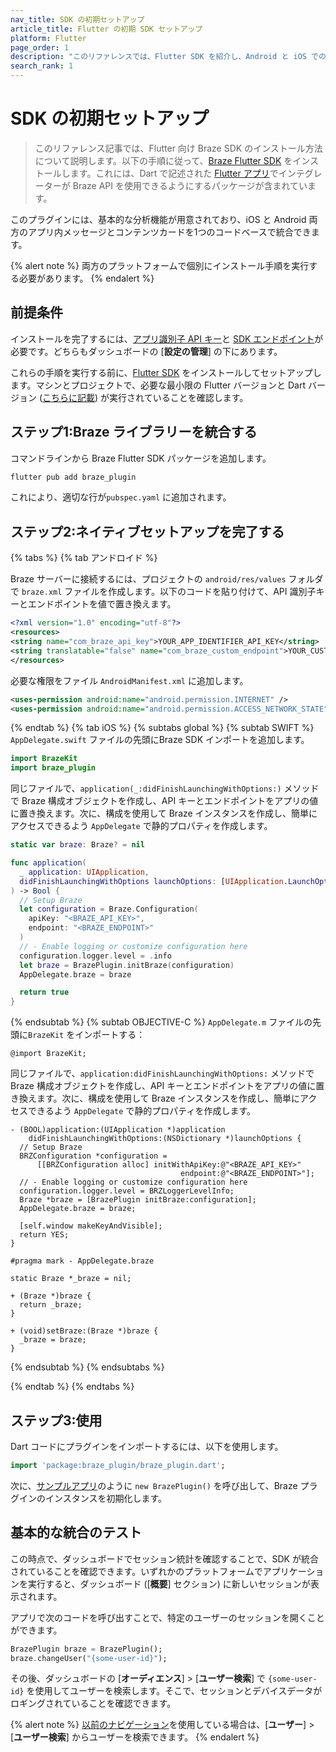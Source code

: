 ```yaml
---
nav_title: SDK の初期セットアップ
article_title: Flutter の初期 SDK セットアップ
platform: Flutter
page_order: 1
description: "このリファレンスでは、Flutter SDK を紹介し、Android と iOS でのネイティブ統合の方法について説明します。"
search_rank: 1
---
```


# SDK の初期セットアップ

> このリファレンス記事では、Flutter 向け Braze SDK のインストール方法について説明します。以下の手順に従って、[Braze Flutter SDK][1] をインストールします。これには、Dart で記述された [Flutter アプリ][2]でインテグレーターが Braze API を使用できるようにするパッケージが含まれています。

このプラグインには、基本的な分析機能が用意されており、iOS と Android 両方のアプリ内メッセージとコンテンツカードを1つのコードベースで統合できます。

{% alert note %}
両方のプラットフォームで個別にインストール手順を実行する必要があります。
{% endalert %}

## 前提条件

インストールを完了するには、[アプリ識別子 API キー]({{site.baseurl}}/api/identifier_types/)と [SDK エンドポイント][4]が必要です。どちらもダッシュボードの \[**設定の管理**] の下にあります。

これらの手順を実行する前に、[Flutter SDK][5] をインストールしてセットアップします。マシンとプロジェクトで、必要な最小限の Flutter バージョンと Dart バージョン ([こちらに記載][7]) が実行されていることを確認します。

## ステップ1:Braze ライブラリーを統合する

コマンドラインから Braze Flutter SDK パッケージを追加します。

```bash
flutter pub add braze_plugin
```

これにより、適切な行が`pubspec.yaml` に追加されます。

## ステップ2:ネイティブセットアップを完了する

{% tabs %}
{% tab アンドロイド %}

Braze サーバーに接続するには、プロジェクトの `android/res/values` フォルダで `braze.xml` ファイルを作成します。以下のコードを貼り付けて、API 識別子キーとエンドポイントを値で置き換えます。

```xml
<?xml version="1.0" encoding="utf-8"?>
<resources>
<string name="com_braze_api_key">YOUR_APP_IDENTIFIER_API_KEY</string>
<string translatable="false" name="com_braze_custom_endpoint">YOUR_CUSTOM_ENDPOINT_OR_CLUSTER</string>
</resources>
```

必要な権限をファイル `AndroidManifest.xml` に追加します。

```xml
<uses-permission android:name="android.permission.INTERNET" />
<uses-permission android:name="android.permission.ACCESS_NETWORK_STATE" />
```

{% endtab %}
{% tab iOS %}
{% subtabs global %}
{% subtab SWIFT %}
`AppDelegate.swift` ファイルの先頭にBraze SDK インポートを追加します。
```swift
import BrazeKit
import braze_plugin
```

同じファイルで、`application(_:didFinishLaunchingWithOptions:)` メソッドで Braze 構成オブジェクトを作成し、API キーとエンドポイントをアプリの値に置き換えます。次に、構成を使用して Braze インスタンスを作成し、簡単にアクセスできるよう `AppDelegate` で静的プロパティを作成します。

```swift
static var braze: Braze? = nil

func application(
  _ application: UIApplication,
  didFinishLaunchingWithOptions launchOptions: [UIApplication.LaunchOptionsKey : Any]? = nil
) -> Bool {
  // Setup Braze
  let configuration = Braze.Configuration(
    apiKey: "<BRAZE_API_KEY>",
    endpoint: "<BRAZE_ENDPOINT>"
  )
  // - Enable logging or customize configuration here
  configuration.logger.level = .info
  let braze = BrazePlugin.initBraze(configuration)
  AppDelegate.braze = braze

  return true
}
```
{% endsubtab %}
{% subtab OBJECTIVE-C %}
`AppDelegate.m` ファイルの先頭に`BrazeKit` をインポートする：
```objc
@import BrazeKit;
```

同じファイルで、`application:didFinishLaunchingWithOptions:` メソッドで Braze 構成オブジェクトを作成し、API キーとエンドポイントをアプリの値に置き換えます。次に、構成を使用して Braze インスタンスを作成し、簡単にアクセスできるよう `AppDelegate` で静的プロパティを作成します。

```objc
- (BOOL)application:(UIApplication *)application
    didFinishLaunchingWithOptions:(NSDictionary *)launchOptions {
  // Setup Braze
  BRZConfiguration *configuration =
      [[BRZConfiguration alloc] initWithApiKey:@"<BRAZE_API_KEY>"
                                      endpoint:@"<BRAZE_ENDPOINT>"];
  // - Enable logging or customize configuration here
  configuration.logger.level = BRZLoggerLevelInfo;
  Braze *braze = [BrazePlugin initBraze:configuration];
  AppDelegate.braze = braze;

  [self.window makeKeyAndVisible];
  return YES;
}

#pragma mark - AppDelegate.braze

static Braze *_braze = nil;

+ (Braze *)braze {
  return _braze;
}

+ (void)setBraze:(Braze *)braze {
  _braze = braze;
}
```
{% endsubtab %}
{% endsubtabs %}

{% endtab %}
{% endtabs %}

## ステップ3:使用

Dart コードにプラグインをインポートするには、以下を使用します。

```dart
import 'package:braze_plugin/braze_plugin.dart';
```

次に、[サンプルアプリ][6]のように `new BrazePlugin()` を呼び出して、Braze プラグインのインスタンスを初期化します。

## 基本的な統合のテスト

この時点で、ダッシュボードでセッション統計を確認することで、SDK が統合されていることを確認できます。いずれかのプラットフォームでアプリケーションを実行すると、ダッシュボード (\[**概要**] セクション) に新しいセッションが表示されます。

アプリで次のコードを呼び出すことで、特定のユーザーのセッションを開くことができます。

```dart
BrazePlugin braze = BrazePlugin();
braze.changeUser("{some-user-id}");
```

その後、ダッシュボードの \[**オーディエンス**] > \[**ユーザー検索**] で `{some-user-id}` を使用してユーザーを検索します。そこで、セッションとデバイスデータがロギングされていることを確認できます。

{% alert note %}
[以前のナビゲーション]({{site.baseurl}}/navigation)を使用している場合は、\[**ユーザー**] > \[**ユーザー検索**] からユーザーを検索できます。
{% endalert %}

[1]: https://pub.dev/packages/braze_plugin
[2]: https://flutter.dev/
[3]: {{site.baseurl}}/api/api_key/#the-app-identifier-api-key
[4]: {{site.baseurl}}/api/basics/#endpoints
[5]: https://docs.flutter.dev/get-started/install
[6]: https://github.com/braze-inc/braze-flutter-sdk/blob/master/example/lib/main.dart
[7]: https://github.com/braze-inc/braze-flutter-sdk#readme
